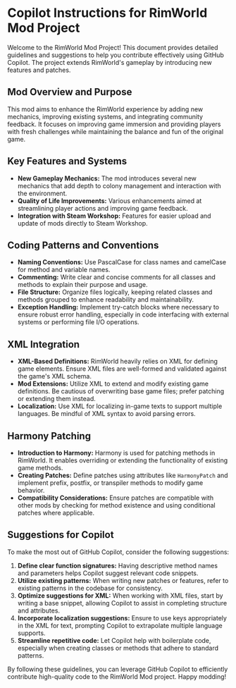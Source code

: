 # Copilot Instructions for RimWorld Mod Project

Welcome to the RimWorld Mod Project! This document provides detailed guidelines and suggestions to help you contribute effectively using GitHub Copilot. The project extends RimWorld's gameplay by introducing new features and patches.

## Mod Overview and Purpose

This mod aims to enhance the RimWorld experience by adding new mechanics, improving existing systems, and integrating community feedback. It focuses on improving game immersion and providing players with fresh challenges while maintaining the balance and fun of the original game.

## Key Features and Systems

- **New Gameplay Mechanics:** The mod introduces several new mechanics that add depth to colony management and interaction with the environment.
- **Quality of Life Improvements:** Various enhancements aimed at streamlining player actions and improving game feedback.
- **Integration with Steam Workshop:** Features for easier upload and update of mods directly to Steam Workshop.

## Coding Patterns and Conventions

- **Naming Conventions:** Use PascalCase for class names and camelCase for method and variable names.
- **Commenting:** Write clear and concise comments for all classes and methods to explain their purpose and usage.
- **File Structure:** Organize files logically, keeping related classes and methods grouped to enhance readability and maintainability.
- **Exception Handling:** Implement try-catch blocks where necessary to ensure robust error handling, especially in code interfacing with external systems or performing file I/O operations.

## XML Integration

- **XML-Based Definitions:** RimWorld heavily relies on XML for defining game elements. Ensure XML files are well-formed and validated against the game's XML schema.
- **Mod Extensions:** Utilize XML to extend and modify existing game definitions. Be cautious of overwriting base game files; prefer patching or extending them instead.
- **Localization:** Use XML for localizing in-game texts to support multiple languages. Be mindful of XML syntax to avoid parsing errors.

## Harmony Patching

- **Introduction to Harmony:** Harmony is used for patching methods in RimWorld. It enables overriding or extending the functionality of existing game methods.
- **Creating Patches:** Define patches using attributes like `HarmonyPatch` and implement prefix, postfix, or transpiler methods to modify game behavior.
- **Compatibility Considerations:** Ensure patches are compatible with other mods by checking for method existence and using conditional patches where applicable.

## Suggestions for Copilot

To make the most out of GitHub Copilot, consider the following suggestions:

1. **Define clear function signatures:** Having descriptive method names and parameters helps Copilot suggest relevant code snippets.
2. **Utilize existing patterns:** When writing new patches or features, refer to existing patterns in the codebase for consistency.
3. **Optimize suggestions for XML:** When working with XML files, start by writing a base snippet, allowing Copilot to assist in completing structure and attributes.
4. **Incorporate localization suggestions:** Ensure to use keys appropriately in the XML for text, prompting Copilot to extrapolate multiple language supports.
5. **Streamline repetitive code:** Let Copilot help with boilerplate code, especially when creating classes or methods that adhere to standard patterns.

By following these guidelines, you can leverage GitHub Copilot to efficiently contribute high-quality code to the RimWorld Mod project. Happy modding!
